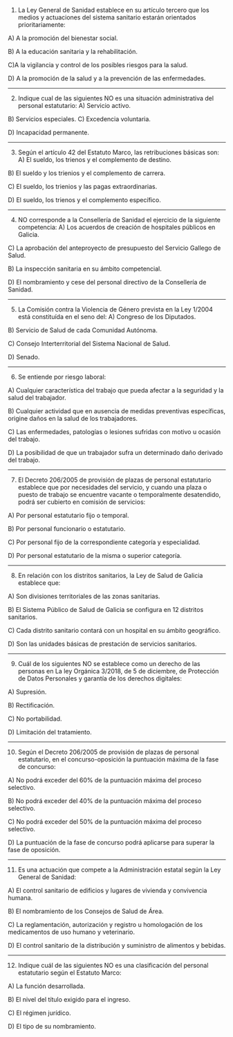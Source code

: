 1. La Ley General de Sanidad establece en su artículo tercero que los medios y actuaciones del sistema
sanitario estarán orientados prioritariamente:

A) A la promoción del bienestar social.

B) A la educación sanitaria y la rehabilitación.

C)A la vigilancia y control de los posibles riesgos para la salud.

D) A la promoción de la salud y a la prevención de las enfermedades.

---

2. Indique cual de las siguientes NO es una situación administrativa del personal estatutario:
A) Servicio activo.

B) Servicios especiales.
C) Excedencia voluntaria.

D) Incapacidad permanente.

---

3. Según el artículo 42 del Estatuto Marco, las retribuciones básicas son:
A) El sueldo, los trienos y el complemento de destino.

B) El sueldo y los trienios y el complemento de carrera.

C) El sueldo, los trienios y las pagas extraordinarias.

D) El sueldo, los trienos y el complemento específico.

---

4. NO corresponde a la Consellería de Sanidad el ejercicio de la siguiente competencia:
A) Los acuerdos de creación de hospitales públicos en Galicia.

C) La aprobación del anteproyecto de presupuesto del Servicio Gallego de Salud.

B) La inspección sanitaria en su ámbito competencial.

D) El nombramiento y cese del personal directivo de la Consellería de Sanidad.

---

5. La Comisión contra la Violencia de Género prevista en la Ley 1/2004 está constituída en el seno del:
A) Congreso de los Diputados.

B) Servicio de Salud de cada Comunidad Autónoma.

C) Consejo Interterritorial del Sistema Nacional de Salud.

D) Senado.

---

6. Se entiende por riesgo laboral:

A) Cualquier característica del trabajo que pueda afectar a la seguridad y la salud del trabajador.

B) Cualquier actividad que en ausencia de medidas preventivas específicas, origine daños en la salud de los
trabajadores.

C) Las enfermedades, patologías o lesiones sufridas con motivo u ocasión del trabajo.

D) La posibilidad de que un trabajador sufra un determinado daño derivado del trabajo.

---

7. El Decreto 206/2005 de provisión de plazas de personal estatutario establece que por necesidades del
servicio, y cuando una plaza o puesto de trabajo se encuentre vacante o temporalmente desatendido, podrá
ser cubierto en comisión de servicios:

A) Por personal estatutario fijo o temporal.

B) Por personal funcionario o estatutario.

C) Por personal fijo de la correspondiente categoría y especialidad.

D) Por personal estatutario de la misma o superior categoría.

---

8. En relación con los distritos sanitarios, la Ley de Salud de Galicia establece que:

A) Son divisiones territoriales de las zonas sanitarias.

B) El Sistema Público de Salud de Galicia se configura en 12 distritos sanitarios.

C) Cada distrito sanitario contará con un hospital en su ámbito geográfico.

D) Son las unidades básicas de prestación de servicios sanitarios.

---

9. Cuál de los siguientes NO se establece como un derecho de las personas en La ley Orgánica 3/2018, de 5 de
diciembre, de Protección de Datos Personales y garantía de los derechos digitales:

A) Supresión.

B) Rectificación.

C) No portabilidad.

D) Limitación del tratamiento.

---

10. Según el Decreto 206/2005 de provisión de plazas de personal estatutario, en el concurso-oposición la
puntuación máxima de la fase de concurso:

A) No podrá exceder del 60% de la puntuación máxima del proceso selectivo.

B) No podrá exceder del 40% de la puntuación máxima del proceso selectivo.

C) No podrá exceder del 50% de la puntuación máxima del proceso selectivo.

D) La puntuación de la fase de concurso podrá aplicarse para superar la fase de oposición.

---

11. Es una actuación que compete a la Administración estatal según la Ley General de Sanidad:

A) El control sanitario de edificios y lugares de vivienda y convivencia humana.

B) El nombramiento de los Consejos de Salud de Área.

C) La reglamentación, autorización y registro u homologación de los medicamentos de uso humano y
veterinario.

D) El control sanitario de la distribución y suministro de alimentos y bebidas.

---

12. Indique cuál de las siguientes NO es una clasificación del personal estatutario según el Estatuto Marco:

A) La función desarrollada.

B) El nivel del título exigido para el ingreso.

C) El régimen jurídico.

D) El tipo de su nombramiento.
